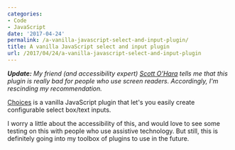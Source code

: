 ```yaml
---
categories:
- Code
- JavaScript
date: '2017-04-24'
permalink: /a-vanilla-javascript-select-and-input-plugin/
title: A vanilla JavaScript select and input plugin
url: /2017/04/24/a-vanilla-javascript-select-and-input-plugin
---
```


***Update:*** *My friend (and accessibility expert) [Scott O'Hara](http://www.scottohara.me/) tells me that this plugin is really bad for people who use screen readers. Accordingly, I'm rescinding my recommendation.*

<a href="https://github.com/jshjohnson/Choices">Choices</a> is a vanilla JavaScript plugin that let's you easily create configurable select box/text inputs.

I worry a little about the accessibility of this, and would love to see some testing on this with people who use assistive technology. But still, this is definitely going into my toolbox of plugins to use in the future.